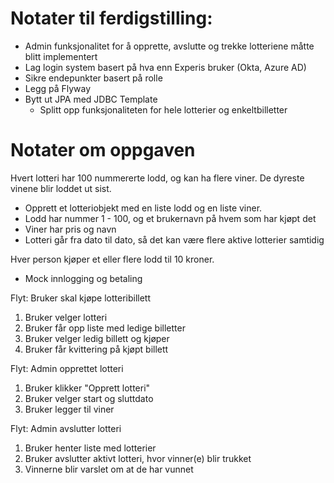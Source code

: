 # Notater til ferdigstilling:
 - Admin funksjonalitet for å opprette, avslutte og trekke lotteriene måtte blitt implementert
 - Lag login system basert på hva enn Experis bruker (Okta, Azure AD)
 - Sikre endepunkter basert på rolle
 - Legg på Flyway
 - Bytt ut JPA med JDBC Template
   - Splitt opp funksjonaliteten for hele lotterier og enkeltbilletter 

  
# Notater om oppgaven  
Hvert lotteri har 100 nummererte lodd, og kan ha flere viner. De dyreste vinene blir loddet ut sist.
 - Opprett et lotteriobjekt med en liste lodd og en liste viner.
 - Lodd har nummer 1 - 100, og et brukernavn på hvem som har kjøpt det
 - Viner har pris og navn
 - Lotteri går fra dato til dato, så det kan være flere aktive lotterier samtidig

Hver person kjøper et eller flere lodd til 10 kroner.
 - Mock innlogging og betaling

Flyt: Bruker skal kjøpe lotteribillett

1. Bruker velger lotteri
2. Bruker får opp liste med ledige billetter
3. Bruker velger ledig billett og kjøper
4. Bruker får kvittering på kjøpt billett

Flyt: Admin opprettet lotteri

1. Bruker klikker "Opprett lotteri"
2. Bruker velger start og sluttdato
3. Bruker legger til viner

Flyt: Admin avslutter lotteri

1. Bruker henter liste med lotterier
2. Bruker avslutter aktivt lotteri, hvor vinner(e) blir trukket
3. Vinnerne blir varslet om at de har vunnet